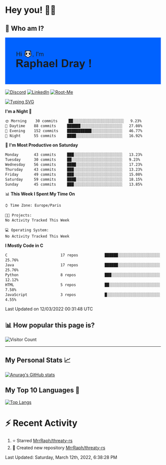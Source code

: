 # **Hey you! 👋🏼**

## **🔎 Who am I?**

<img src="https://github.com/MrrRaph/MrrRaph/blob/master/header.png?raw=true">

[![Discord](https://img.shields.io/badge/Discord-7289DA?style=for-the-badge&logo=discord&logoColor=white
)](https://discordapp.com/users/MrRaph#4214/)
[![LinkedIn](https://img.shields.io/badge/LinkedIn-0077B5?style=for-the-badge&logo=linkedin&logoColor=white)](https://www.linkedin.com/in/raphaeldray/)
[![Root-Me](https://img.shields.io/badge/dynamic/json?color=yellowgreen&label=Root-me%20Score&query=score&style=for-the-badge&url=https://raw.githubusercontent.com/MrrRaph/MrrRaph/master/root-me-stats.json&logoColor=white)](https://www.root-me.org/PandHacker)


[![Typing SVG](https://readme-typing-svg.herokuapp.com?font=glory&size=23&multiline=true&height=65&lines=CyberSecurity+Engineer+%F0%9F%92%BB;Freelance+Fullstack+Developer)](https://git.io/typing-svg)

<!--START_SECTION:waka-->
**I'm a Night 🦉** 

```text
🌞 Morning    30 commits     ██░░░░░░░░░░░░░░░░░░░░░░░   9.23% 
🌆 Daytime    88 commits     ██████░░░░░░░░░░░░░░░░░░░   27.08% 
🌃 Evening    152 commits    ███████████░░░░░░░░░░░░░░   46.77% 
🌙 Night      55 commits     ████░░░░░░░░░░░░░░░░░░░░░   16.92%

```
📅 **I'm Most Productive on Saturday** 

```text
Monday       43 commits     ███░░░░░░░░░░░░░░░░░░░░░░   13.23% 
Tuesday      30 commits     ██░░░░░░░░░░░░░░░░░░░░░░░   9.23% 
Wednesday    56 commits     ████░░░░░░░░░░░░░░░░░░░░░   17.23% 
Thursday     43 commits     ███░░░░░░░░░░░░░░░░░░░░░░   13.23% 
Friday       49 commits     ███░░░░░░░░░░░░░░░░░░░░░░   15.08% 
Saturday     59 commits     ████░░░░░░░░░░░░░░░░░░░░░   18.15% 
Sunday       45 commits     ███░░░░░░░░░░░░░░░░░░░░░░   13.85%

```


📊 **This Week I Spent My Time On** 

```text
⌚︎ Time Zone: Europe/Paris

🐱‍💻 Projects: 
No Activity Tracked This Week

💻 Operating System: 
No Activity Tracked This Week

```

**I Mostly Code in C** 

```text
C                        17 repos            ██████░░░░░░░░░░░░░░░░░░░   25.76% 
Java                     17 repos            ██████░░░░░░░░░░░░░░░░░░░   25.76% 
Python                   8 repos             ███░░░░░░░░░░░░░░░░░░░░░░   12.12% 
HTML                     5 repos             ██░░░░░░░░░░░░░░░░░░░░░░░   7.58% 
JavaScript               3 repos             █░░░░░░░░░░░░░░░░░░░░░░░░   4.55%

```



 Last Updated on 12/03/2022 00:31:48 UTC
<!--END_SECTION:waka-->

## **📊 How popular this page is?**

![Visitor Count](https://profile-counter.glitch.me/MrrRaph/count.svg)

---

## **My Personal Stats 📈**

[![Anurag's GitHub stats](https://github-readme-stats.vercel.app/api?username=mrrraph&count_private=true&show_icons=true&title_color=fff&text_color=fff&bg_color=30,36d1dc,904e95)](https://github.com/anuraghazra/github-readme-stats)

## **My Top 10 Languages 📣**

[![Top Langs](https://github-readme-stats.vercel.app/api/top-langs/?username=mrrraph&langs_count=10&layout=compact&hide=html,css&hide_title=true)](https://github.com/anuraghazra/github-readme-stats)


# **⚡ Recent Activity**

<!--RECENT_ACTIVITY:start-->
1. ⭐ Starred [MrrRaph/threaty-rs](https://github.com/MrrRaph/threaty-rs)
2. 📔 Created new repository [MrrRaph/threaty-rs](https://github.com/MrrRaph/threaty-rs)
<!--RECENT_ACTIVITY:end-->
<!--RECENT_ACTIVITY:last_update-->
Last Updated: Saturday, March 12th, 2022, 6:38:28 PM
<!--RECENT_ACTIVITY:last_update_end-->

